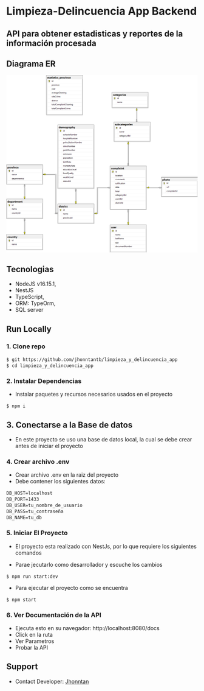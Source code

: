 # Limpieza-Delincuencia App Backend

## API para obtener estadisticas y reportes de la información procesada

## Diagrama ER

![DER](assets/Diagrama%20ER%20Limpieza%20Delincuencia.png)

## Tecnologias

- NodeJS v16.15.1,
- NestJS
- TypeScript,
- ORM: TypeOrm,
- SQL server

## Run Locally

### 1. Clone repo

```
$ git https://github.com/jhonntantb/limpieza_y_delincuencia_app
$ cd limpieza_y_delincuencia_app
```

### 2. Instalar Dependencias

- Instalar paquetes y recursos necesarios usados en el proyecto

```
$ npm i
```

## 3. Conectarse a la Base de datos

- En este proyecto se uso una base de datos local, la cual se debe crear antes de iniciar el proyecto

### 4. Crear archivo .env

- Crear archivo .env en la raiz del proyecto
- Debe contener los siguientes datos:

```
DB_HOST=localhost
DB_PORT=1433
DB_USER=tu_nombre_de_usuario
DB_PASS=tu_contraseña
DB_NAME=tu_db
```

### 5. Iniciar El Proyecto

- El proyecto esta realizado con NestJs, por lo que requiere los siguientes comandos

- Parae jecutarlo como desarrollador y escuche los cambios

```
$ npm run start:dev
```

- Para ejecutar el proyecto como se encuentra

```
$ npm start
```

### 6. Ver Documentación de la API

- Ejecuta esto en su navegador: http://localhost:8080/docs
- Click en la ruta
- Ver Parametros
- Probar la API

## Support

- Contact Developer: [Jhonntan](mailto:Jhonntan.jhonntantb@gmail.com)
